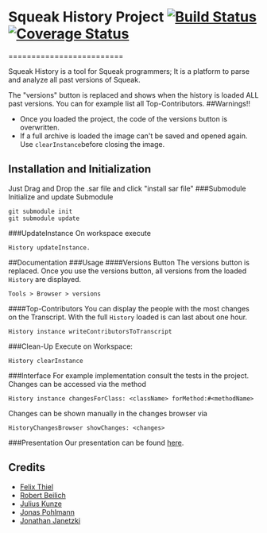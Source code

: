 # Squeak History Project  [![Build Status](https://travis-ci.org/HPI-SWA-Teaching/SWT16-Project-01.svg?branch=master)](https://travis-ci.org/HPI-SWA-Teaching/SWT16-Project-01)[![Coverage Status](https://coveralls.io/repos/github/HPI-SWA-Teaching/SWT16-Project-01/badge.svg?branch=master)](https://coveralls.io/github/HPI-SWA-Teaching/SWT16-Project-01?branch=master)
=========================


Squeak History is a tool for Squeak programmers;
It is a platform to parse and analyze all past versions of Squeak. 

The "versions" button is replaced and shows when the history is loaded ALL past versions.
You can for example list all Top-Contributors.
##Warnings!!
* Once you loaded the project, the code of the versions button is overwritten.
* If a full archive is loaded the image can't be saved and opened again. Use
`clearInstance`before closing the image.

## Installation and Initialization
Just Drag and Drop the .sar file and click "install sar file"
###Submodule
Initialize and update Submodule
``` shell
git submodule init
git submodule update
```
###UpdateInstance
On workspace execute
``` smalltalk
History updateInstance.
```

##Documentation
###Usage
####Versions Button
The versions button is replaced. Once you use the versions button, all versions from the loaded `History` are displayed.
```
Tools > Browser > versions
```
####Top-Contributors
You can display the people with the most changes on the Transcript. With the full `History` loaded is can last about one hour.
```smalltalk
History instance writeContributorsToTranscript
```
###Clean-Up
Execute on Workspace:
```smalltalk
History clearInstance
```
###Interface
For example implementation consult the tests in the project.
Changes can be accessed via the method
```smalltalk
History instance changesForClass: <className> forMethod:#<methodName>
```
Changes can be shown manually in the changes browser via 
```smalltalk
HistoryChangesBrowser showChanges: <changes>
```

###Presentation
Our presentation can be found [here](https://docs.google.com/presentation/d/1QWh2Hi8F1zkmSdmuBmypmDYzYWWFsMUxKecAOb7HFPo/edit?usp=sharing).

## Credits
*  [Felix Thiel](https://github.com/iLoach)
*  [Robert Beilich](https://github.com/RobertBeilich)
*  [Julius Kunze](https://github.com/JuliusKunze)
*  [Jonas Pohlmann](https://github.com/GittiHab)
*  [Jonathan Janetzki](https://github.com/jjanetzki)
